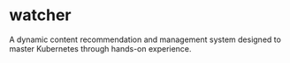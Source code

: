 # watcher
A dynamic content recommendation and management system designed to master Kubernetes through hands-on experience.
